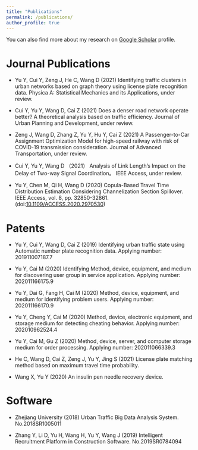 ```yaml
---
title: "Publications"
permalink: /publications/
author_profile: true
---
```


<!-- {% if author.googlescholar %}
  You can also find my articles on <u><a href="{{author.googlescholar}}">my Google Scholar profile</a>.</u>
{% endif %}

{% include base_path %}

{% for post in site.publications reversed %}
  {% include archive-single.html %}
{% endfor %} -->

You can also find more about my research on [Google Scholar](https://scholar.google.com/citations?user=LhvFkBoAAAAJ&hl) profile.

Journal Publications
======

* Yu Y, Cui Y, Zeng J, He C, Wang D (2021) Identifying traffic clusters in urban networks based on graph theory using license plate recognition data. Physica A: Statistical Mechanics and its Applications, under review.

* Cui Y, Yu Y, Wang D, Cai Z (2021) Does a denser road network operate better? A theoretical analysis based on traffic efficiency. Journal of Urban Planning and Development, under review.

* Zeng J, Wang D, Zhang Z, Yu Y, Hu Y, Cai Z (2021) A Passenger-to-Car Assignment Optimization Model for high-speed railway with risk of COVID-19 transmission consideration. Journal of Advanced Transportation, under review.

* Cui Y, Yu Y, Wang D （2021） Analysis of Link Length’s Impact on the Delay of Two-way Signal Coordination。 IEEE Access, under review.

* Yu Y, Chen M, Qi H, Wang D (2020) Copula-Based Travel Time Distribution Estimation Considering Channelization Section Spillover. IEEE Access, vol. 8, pp. 32850-32861. (doi:[10.1109/ACCESS.2020.2970530](https://eveyuyi.github.io/files/Copula_Based_Travel_Time_Distribution_Estimation))


Patents
======

* Yu Y, Cui Y, Wang D, Cai Z (2019) Identifying urban traffic state using Automatic number plate recognition data. Applying number: 201911007187.7
<!-- 基于过车数据的城市路网交通运行态势评价方法 201911007187.7-->

* Yu Y, Cai M (2020) Identifying Method, device, equipment, and medium for discovering user group in service application. Applying number: 202011166175.9 
<!-- 发现服务应用中的用户群的方法、装置、设备和介质202011166175.9 -->

* Yu Y, Dai G, Fang H, Cai M (2020) Method, device, equipment, and medium for identifying problem users. Applying number: 202011166170.9
<!-- 用于确定问题用户的方法、装置、设备和介质  202011166170.9 -->

* Yu Y, Cheng Y, Cai M (2020) Method, device, electronic equipment, and storage medium for detecting cheating behavior. Applying number: 202010962524.4
<!-- 检测作弊行为的方法、装置、电子设备和存储介质 202010962524.4 -->

* Yu Y, Cai M, Gu Z (2020) Method, device, server, and computer storage medium for order processing. Applying number: 202011066339.3
<!-- 订单处理方法、装置、服务器及计算机存储介质 202011066339.3 -->

* He C, Wang D, Cai Z, Zeng J, Yu Y, Jing S (2021) License plate matching method based on maximum travel time probability.
<!-- 基于行程时间概率最大的车牌匹配方法 -->

* Wang X, Yu Y (2020) An insulin pen needle recovery device.
<!-- 一种胰岛素笔针头回收装置 -->


Software
======

* Zhejiang University (2018) Urban Traffic Big Data Analysis System. No.2018SR1005011

* Zhang Y, Li D, Yu H, Wang H, Yu Y, Wang J (2019) Intelligent Recruitment Platform in Construction Software. No.2019SR0784094








